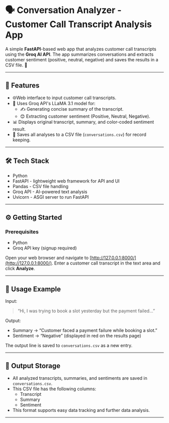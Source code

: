 # 🗣️ Conversation Analyzer - Customer Call Transcript Analysis App

A simple **FastAPI**-based web app that analyzes customer call transcripts using the **Groq AI API**. The app summarizes conversations and extracts customer sentiment (positive, neutral, negative) and saves the results in a CSV file. 💬

---

## 🚀 Features

- 🌐Web interface to input customer call transcripts.
- 🤖 Uses Groq API's LLaMA 3.1 model for:
  - ✍️ Generating concise summary of the transcript.
  - 😊 Extracting customer sentiment (Positive, Neutral, Negative).
- 📊 Displays original transcript, summary, and color-coded sentiment result.
- 💾 Saves all analyses to a CSV file (`conversations.csv`) for record keeping.

---

## 🛠️ Tech Stack

- Python 
- FastAPI - lightweight web framework for API and UI 
- Pandas - CSV file handling 
- Groq API - AI-powered text analysis 
- Uvicorn - ASGI server to run FastAPI 

---

## ⚙️ Getting Started

### Prerequisites

- Python 
- Groq API key (signup required)


Open your web browser and navigate to [http://127.0.0.1:8000/](http://127.0.0.1:8000/). Enter a customer call transcript in the text area and click **Analyze**.

---

## 📝 Usage Example

Input:

> “Hi, I was trying to book a slot yesterday but the payment failed…”

Output:

- Summary → “Customer faced a payment failure while booking a slot.”
- Sentiment → “Negative” (displayed in red on the results page)

The output line is saved to `conversations.csv` as a new entry.

---

## 📂 Output Storage

- All analyzed transcripts, summaries, and sentiments are saved in `conversations.csv`.
- This CSV file has the following columns:
  - Transcript
  - Summary
  - Sentiment
- This format supports easy data tracking and further data analysis.

---
